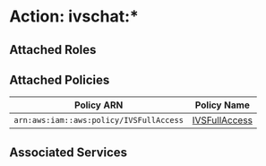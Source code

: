# Action: ivschat:*

## Attached Roles

## Attached Policies

| Policy ARN | Policy Name |
|------------|-------------|
| `arn:aws:iam::aws:policy/IVSFullAccess` | [IVSFullAccess](../policies.md#ivsfullaccess) |

## Associated Services

